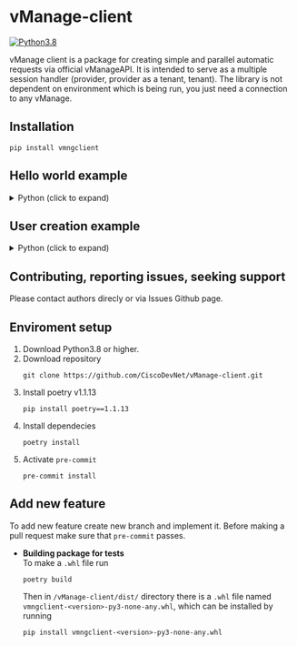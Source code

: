 # vManage-client
[![Python3.8](https://img.shields.io/static/v1?label=Python&logo=Python&color=3776AB&message=3.8)](https://www.python.org/)

vManage client is a package for creating simple and parallel automatic requests via official vManageAPI. It is intended to serve as a multiple session handler (provider, provider as a tenant, tenant). The library is not dependent on environment which is being run, you just need a connection to any vManage.

## Installation
```console
pip install vmngclient
```

## Hello world example

<details>
    <summary>Python (click to expand)</summary>

```Python
from vmngclient.session import create_vManageSession


base_url = "sandbox-sdwan-2.cisco.com/"
username = "devnetuser"
password = "RG!_Yw919_83"
session = create_vManageSession(url=base_url, username=username, password=password)


>>> "Logged as devnetuser. The session type is SessionType.TENANT"
>>> {'title': 'Cisco vManage', 'version': '20.4.2.1', 'applicationVersion': '20.4R-vbamboo-16-Dec-2021 19:07:17 PST', 'applicationServer': 'vmanage', 'copyright': 'Copyright (c) 2022, Cisco. All rights reserved.', 'time': '2022-12-01 13:45:44', 'timeZone': 'UTC', 'logo': '/dataservice/client/logo.png'}
```
</details>


## User creation example

<details>
    <summary>Python (click to expand)</summary>

```Python
from vmngclient.api.administration import UserAlreadyExistsError, UserApi
from vmngclient.dataclasses import User
from vmngclient.session import create_vManageSession

session = create_vManageSession(url=..., username=..., password=...)
user_api = UserApi(session)

test_user = User(
    group=["basic"],
    description="Demo User",
    username="demouser",
    password="password",
    locale="en_US",
    resource_group="global"
)

try:
    user_api.create_user(test_user)
except UserAlreadyExistsError as error:
    print(f"User {username} already exists.")
```
</details>


## Contributing, reporting issues, seeking support
Please contact authors direcly or via Issues Github page.

## **Enviroment setup**
1. Download Python3.8 or higher.
2. Download repository
    ```
    git clone https://github.com/CiscoDevNet/vManage-client.git
    ```
3. Install poetry v1.1.13
    ```
    pip install poetry==1.1.13
    ```
4. Install dependecies 
    ```
    poetry install
    ```
5. Activate `pre-commit`
    ```
    pre-commit install
    ```

## **Add new feature**
To add new feature create new branch and implement it. Before making a pull request make sure that `pre-commit` passes.
- **Building package for tests**\
    To make a `.whl` file run
    ```
    poetry build
    ```
    Then in `/vManage-client/dist/` directory there is a `.whl` file named `vmngclient-<version>-py3-none-any.whl`, which can be installed by running
    ```
    pip install vmngclient-<version>-py3-none-any.whl
    ```